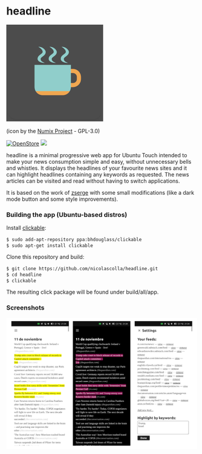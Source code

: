 # headline

![](logosmall.png)

(icon by the [Numix Project](https://github.com/numixproject/numix-icon-theme-square) - GPL-3.0)

[![OpenStore](https://open-store.io/badges/en_US.png)](https://open-store.io/app/headline.collaproductions)
[![](https://i.imgur.com/KIipzE8.png)](https://t.me/collaproductions)

headline is a minimal progressive web app for Ubuntu Touch intended to make your news consumption simple and easy, without unnecessary bells and whistles. It displays the headlines of your favourite news sites and it can highlight headlines containing any keywords as requested. The news articles can be visited and read without having to switch applications.

It is based on the work of [zserge](https://zserge.com/posts/rss/) with some small modifications (like a dark mode button and some style improvements).

### Building the app (Ubuntu-based distros)

Install [clickable](https://clickable-ut.dev/en/latest/install.html):

```
$ sudo add-apt-repository ppa:bhdouglass/clickable
$ sudo apt-get install clickable
```

Clone this repository and build:

```
$ git clone https://github.com/nicolascolla/headline.git
$ cd headline
$ clickable
```

The resulting click package will be found under build/all/app.

### Screenshots

![screenshot](headline.png)
